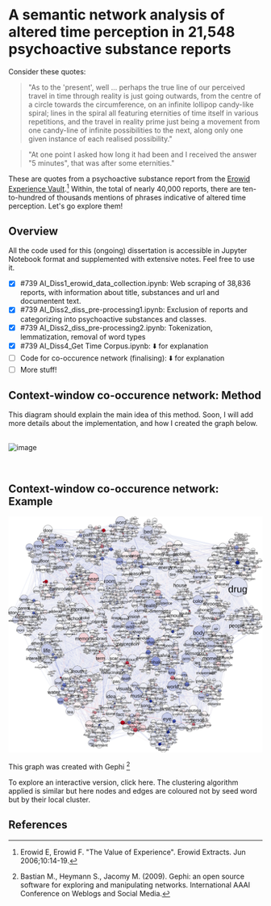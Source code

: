 # A semantic network analysis of altered time perception in 21,548 psychoactive substance reports

Consider these quotes: 
> "As to the 'present', well ... perhaps the true line of our perceived travel in time through reality is just going outwards, from the centre of a circle towards     the circumference, on an infinite lollipop candy-like spiral; lines in the spiral all featuring eternities of time itself in various repetitions, and the travel in     reality prime just being a movement from one candy-line of infinite possibilities to the next, along only one given instance of each realised possibility."
 
 > "At one point I asked how long it had been and I received the answer "5 minutes", that was after some eternities."

These are quotes from a psychoactive substance report from the [Erowid Experience Vault](https://erowid.org/experiences/exp_front.shtml/).[^1] Within, the total of nearly 40,000 reports, there are ten-to-hundred of thousands mentions of phrases indicative of altered time perception. Let's go explore them!

## Overview

All the code used for this (ongoing) dissertation is accessible in Jupyter Notebook format and supplemented with extensive notes. Feel free to use it. 

- [x] #739 AI_Diss1_erowid_data_collection.ipynb: Web scraping of 38,836 reports, with information about title, substances and url and documentent text. 
- [x] #739 AI_Diss2_diss_pre-processing1.ipynb: Exclusion of reports and categorizing into psychoactive substances and classes. 
- [x] #739 AI_Diss2_diss_pre-processing2.ipynb: Tokenization, lemmatization, removal of word types
- [x] #739 AI_Diss4_Get Time Corpus.ipynb: :arrow_down: for explanation
- [ ] Code for co-occurence network (finalising): :arrow_down: for explanation
- [ ] More stuff!
 
## Context-window co-occurence network: Method

This diagram should explain the main idea of this method. Soon, I will add more details about the implementation, and how I created the graph below.  
<br />

![image](https://user-images.githubusercontent.com/107996462/206631309-72456e73-12f9-4370-ac04-d76459e46af0.png)

<br />

## Context-window co-occurence network: Example

![alt text](https://github.com/Akseli-Ilmanen/BSc-Dissertation/blob/main/Graph1.svg?raw=true)

This graph was created with Gephi [^2]

To explore an interactive version, click here. The clustering algorithm applied is similar but here nodes and edges are coloured not by seed word but by their local cluster.



## References

[^1]: Erowid E, Erowid F. "The Value of Experience". Erowid Extracts. Jun 2006;10:14-19.
[^2]: Bastian M., Heymann S., Jacomy M. (2009). Gephi: an open source software for exploring and manipulating networks. International AAAI Conference on Weblogs and Social Media.

